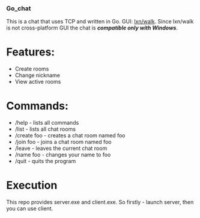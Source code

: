 ### Go_chat
This is a chat that uses TCP and written in Go.
GUI: [lxn/walk](https://github.com/lxn/walk). Since lxn/walk is not cross-platform GUI the chat is ***compatible only with Windows***.
# Features:
  - Create rooms
  - Change nickname
  - View active rooms
# Commands:
  - /help - lists all commands
  - /list - lists all chat rooms
  - /create foo - creates a chat room named foo
  - /join foo - joins a chat room named foo
  - /leave - leaves the current chat room
  - /name foo - changes your name to foo
  - /quit - quits the program
 # Execution
  This repo provides server.exe and client.exe. So firstly - launch server, then you can use client.
